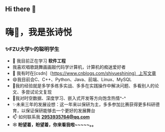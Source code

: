 ## Hi there 👋

<!--
**poetry-joy/poetry-joy** is a ✨ _special_ ✨ repository because its `README.md` (this file) appears on your GitHub profile.

Here are some ideas to get you started:

- 🔭 I’m currently working on ...
- 🌱 I’m currently learning ...
- 👯 I’m looking to collaborate on ...
- 🤔 I’m looking for help with ...
- 💬 Ask me about ...
- 📫 How to reach me: ...
- 😄 Pronouns: ...
- ⚡ Fun fact: ...
-->

<h1 align=“center”>嗨👋，我是张诗悦</h1>
<h3 align=“center”>✨FZU大学✨的聪明学生</h3>

- 🌱 我目前正在学习 **软件工程**
- 我喜欢唱歌跳舞画画敲代码学计算机，计算机的痴迷爱好者
- 📝 我有时在[csdn]（https://www.cnblogs.com/shiyueshining）上写文章
- 😄我目前会C、C++、Python、Java、前端、Linux、MySQL
- 💬我的经验就是多学多练多实战、多多在实践操作中解决问题、多看别人的论文、多尝试论文复现
- 🐳我对时空数据、深度学习、嵌入式开发等方向饱含热情^-^
- ✨未来三年的发展设想：这一年来以保研为主，多多参加比赛获得更多科研德育，以保证保研能够去一个更好的发展舞台
- 📫 如何联系我 **2953935764@qq.com**
- 🕸️  **盼望着，盼望着，你来看我啦~~~~~。。**

